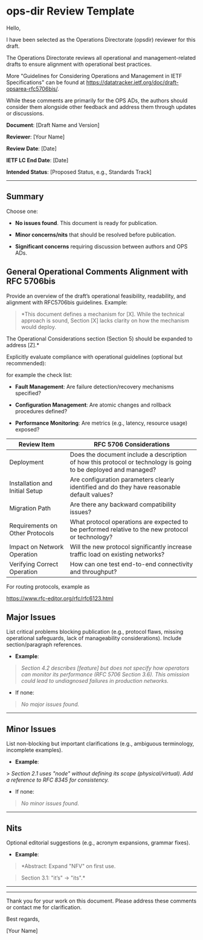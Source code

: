 # ops-dir Review Template

Hello, 

I have been selected as the Operations Directorate (opsdir) reviewer for this draft. 

The Operations Directorate reviews all operational and management-related drafts to ensure alignment with operational best practices.

More "Guidelines for Considering Operations and Management in IETF Specifications" can be found at https://datatracker.ietf.org/doc/draft-opsarea-rfc5706bis/.

While these comments are primarily for the OPS ADs, the authors should consider them alongside other feedback and address them through updates or discussions. 


**Document**: [Draft Name and Version] 

**Reviewer**: [Your Name] 

**Review Date**: [Date] 

**IETF LC End Date**: [Date] 

**Intended Status**: [Proposed Status, e.g., Standards Track] 

 

---

 

## **Summary** 

Choose one: 

- **No issues found**. This document is ready for publication. 

- **Minor concerns/nits** that should be resolved before publication. 

- **Significant concerns** requiring discussion between authors and OPS ADs. 
 

## **General Operational Comments Alignment with RFC 5706bis** 

Provide an overview of the draft’s operational feasibility, readability, and alignment with RFC5706bis guidelines. Example: 

> *This document defines a mechanism for [X]. While the technical approach is sound, Section [X] lacks clarity on how the mechanism would deploy.

The Operational Considerations section (Section 5) should be expanded to address [Z].* 



Explicitly evaluate compliance with operational guidelines (optional but recommended): 

for example the check list: 

- **Fault Management**: Are failure detection/recovery mechanisms specified? 

- **Configuration Management**: Are atomic changes and rollback procedures defined? 

- **Performance Monitoring**: Are metrics (e.g., latency, resource usage) exposed? 

| **Review Item**                | **RFC 5706 Considerations**                                                                               
|------------------------------- |-------------------------------------------------------------------------------------------------------
| Deployment                     | Does the document include a description of how this protocol or technology is going to be deployed and managed? 
| Installation and Initial Setup | Are configuration parameters clearly identified and do they have reasonable default values?           
| Migration Path                 | Are there any backward compatibility issues?                                                         
| Requirements on Other Protocols| What protocol operations are expected to be performed relative to the new protocol or technology?    
| Impact on Network Operation    | Will the new protocol significantly increase traffic load on existing networks?                       
| Verifying Correct Operation    | How can one test end-to-end connectivity and throughput?                                            

 

For routing protocols, example as 

https://www.rfc-editor.org/rfc/rfc6123.html

  

## **Major Issues** 

List critical problems blocking publication (e.g., protocol flaws, missing operational safeguards, lack of manageability considerations). Include section/paragraph references. 

- **Example**: 

 > *Section 4.2 describes [feature] but does not specify how operators can monitor its performance (RFC 5706 Section 3.6). This omission could lead to undiagnosed failures in production networks.* 

- If none: 

 > *No major issues found.* 

 

---

## **Minor Issues** 

List non-blocking but important clarifications (e.g., ambiguous terminology, incomplete examples). 

- **Example**: 

 \> *Section 2.1 uses "node" without defining its scope (physical/virtual). Add a reference to RFC 8345 for consistency.* 

- If none: 

 > *No minor issues found.* 

 

---

 

## **Nits** 

Optional editorial suggestions (e.g., acronym expansions, grammar fixes). 

- **Example**: 

 > *Abstract: Expand "NFV" on first use. 

 > Section 3.1: "it’s" → "its".* 

 

---

 

 

 

---

 

Thank you for your work on this document. Please address these comments or contact me for clarification. 

 

Best regards, 

[Your Name] 
